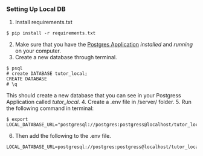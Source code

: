 

### Setting Up Local DB
1. Install requirements.txt
```
$ pip install -r requirements.txt
```
2. Make sure that you have the [Postgres Application](https://www.postgresql.org/download/) *installed* and *running* on your computer.
3. Create a new database through terminal.
```
$ psql
# create DATABASE tutor_local;
CREATE DATABASE
# \q
```
This should create a new database that you can see in your Postgress Application called *tutor_local*.
4. Create a .env file in /server/ folder.
5. Run the following command in terminal:
```
$ export LOCAL_DATABASE_URL="postgresql://postgres:postgress@localhost/tutor_local"
```
6. Then add the following to the .env file.
```
LOCAL_DATABASE_URL=postgresql://postgres:postgress@localhost/tutor_local
```